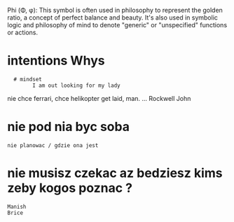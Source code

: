 Phi (Φ, φ): This symbol is often used in philosophy to represent the golden ratio, a concept of perfect balance and beauty. It's also used in symbolic logic and philosophy of mind to denote "generic" or "unspecified" functions or actions.

# intentions Whys
      # mindset 
            I am out looking for my lady 
      
nie chce ferrari, chce helikopter
      get laid, man. ... Rockwell John

# nie pod nia byc soba
    nie planowac / gdzie ona jest

# nie musisz czekac az bedziesz kims zeby kogos poznac ? 
    Manish
    Brice
